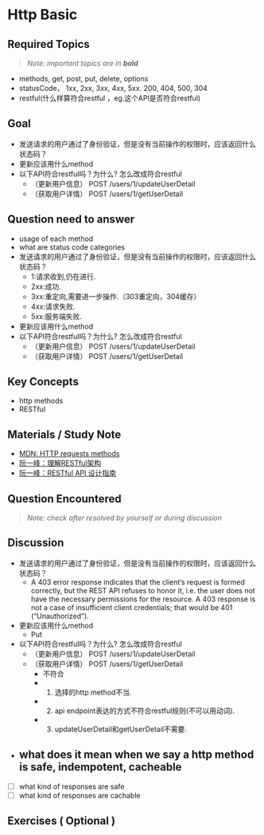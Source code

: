 # **Http Basic**

## **Required Topics**

>*Note: important topics are in **bold***

- methods, get, post, put, delete, options
- statusCode， 1xx, 2xx, 3xx, 4xx, 5xx. 200, 404, 500, 304
- restful(什么样算符合restful ，eg.这个API是否符合restful)

## **Goal**
- 发送请求的用户通过了身份验证，但是没有当前操作的权限时，应该返回什么状态码？
- 更新应该用什么method
- 以下API符合restful吗？为什么? 怎么改成符合restful
  - （更新用户信息） POST /users/1/updateUserDetail 
  - （获取用户详情） POST /users/1/getUserDetail

## **Question need to answer**

- usage of each method
- what are status code categories
- 发送请求的用户通过了身份验证，但是没有当前操作的权限时，应该返回什么状态码？
  - 1:请求收到,仍在进行.
  - 2xx:成功.
  - 3xx:重定向,需要进一步操作.（303重定向，304缓存）
  - 4xx:请求失败.
  - 5xx:服务端失败.
- 更新应该用什么method
- 以下API符合restful吗？为什么? 怎么改成符合restful
  - （更新用户信息） POST /users/1/updateUserDetail 
  - （获取用户详情） POST /users/1/getUserDetail

## **Key Concepts**

- http methods
- RESTful

## **Materials / Study Note**

- [MDN: HTTP requests methods](https://developer.mozilla.org/en-US/docs/Web/HTTP/Methods)
- [阮一峰：理解RESTful架构](http://www.ruanyifeng.com/blog/2011/09/restful.html)
- [阮一峰：RESTful API 设计指南](http://www.ruanyifeng.com/blog/2014/05/restful_api.html)


## **Question Encountered**

>*Note: check after resolved by yourself or during discussion*


## **Discussion**

- 发送请求的用户通过了身份验证，但是没有当前操作的权限时，应该返回什么状态码？
  - A 403 error response indicates that the client’s request is formed correctly, but the REST API refuses to honor it, i.e. the user does not have the necessary permissions for the resource. A 403 response is not a case of insufficient client credentials; that would be 401 (“Unauthorized”).
- 更新应该用什么method
  - Put
- 以下API符合restful吗？为什么? 怎么改成符合restful
  - （更新用户信息） POST /users/1/updateUserDetail 
  - （获取用户详情） POST /users/1/getUserDetail
    - 不符合
    - 1. 选择的http method不当.
    - 2. api endpoint表达的方式不符合restful规则(不可以用动词).
    - 3. updateUserDetail和getUserDetail不需要.
- what does it mean when we say a http method is safe, indempotent, cacheable
  - 
- [ ] what kind of responses are safe
- [ ] what kind of responses are cachable

## **Exercises** ( Optional )
